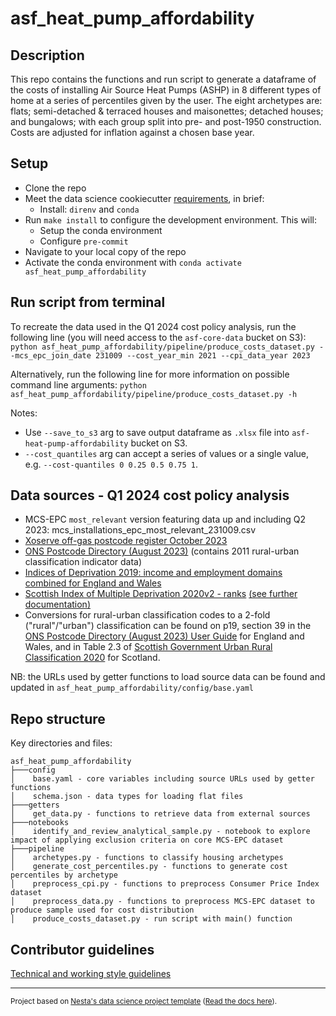 # asf_heat_pump_affordability

## Description

This repo contains the functions and run script to generate a dataframe of the costs of installing Air Source Heat Pumps
(ASHP) in 8 different types of home at a series of percentiles given by the user. The eight archetypes are: flats;
semi-detached & terraced houses and maisonettes; detached houses; and bungalows; with each group split into pre- and
post-1950 construction. Costs are adjusted for inflation against a chosen base year.

## Setup

- Clone the repo
- Meet the data science cookiecutter [requirements](http://nestauk.github.io/ds-cookiecutter/quickstart), in brief:
  - Install: `direnv` and `conda`
- Run `make install` to configure the development environment. This will:
  - Setup the conda environment
  - Configure `pre-commit`
- Navigate to your local copy of the repo
- Activate the conda environment with `conda activate asf_heat_pump_affordability`

## Run script from terminal

To recreate the data used in the Q1 2024 cost policy analysis, run the following line (you will need access to the `asf-core-data` bucket on S3):
`python asf_heat_pump_affordability/pipeline/produce_costs_dataset.py --mcs_epc_join_date 231009 --cost_year_min 2021 --cpi_data_year 2023`

Alternatively, run the following line for more information on possible command line arguments:
`python asf_heat_pump_affordability/pipeline/produce_costs_dataset.py -h`

Notes:

- Use `--save_to_s3` arg to save output dataframe as `.xlsx` file into `asf-heat-pump-affordability` bucket on S3.
- `--cost_quantiles` arg can accept a series of values or a single value, e.g. `--cost-quantiles 0 0.25 0.5 0.75 1`.

## Data sources - Q1 2024 cost policy analysis

- MCS-EPC `most_relevant` version featuring data up and including Q2 2023: mcs_installations_epc_most_relevant_231009.csv
- [Xoserve off-gas postcode register October 2023](https://www.xoserve.com/help-centre/supply-points-metering/supply-point-administration-spa/)
- [ONS Postcode Directory (August 2023)](https://geoportal.statistics.gov.uk/datasets/487a5ba62c8b4da08f01eb3c08e304f6/about) (contains 2011 rural-urban classification indicator data)
- [Indices of Deprivation 2019: income and employment domains combined for England and Wales](https://www.gov.uk/government/statistics/indices-of-deprivation-2019-income-and-employment-domains-combined-for-england-and-wales)
- [Scottish Index of Multiple Deprivation 2020v2 - ranks](https://www.gov.scot/publications/scottish-index-of-multiple-deprivation-2020v2-ranks/) [(see further documentation)](https://www.gov.scot/collections/scottish-index-of-multiple-deprivation-2020/)
- Conversions for rural-urban classification codes to a 2-fold ("rural"/"urban") classification can be found on p19, section 39 in the [ONS Postcode Directory (August 2023) User Guide](https://geoportal.statistics.gov.uk/datasets/a8db59f77e7542d092458426dbacfb90/about)
  for England and Wales, and in Table 2.3 of [Scottish Government Urban Rural Classification 2020](https://www.gov.scot/publications/scottish-government-urban-rural-classification-2020/pages/2/) for Scotland.

NB: the URLs used by getter functions to load source data can be found and updated in `asf_heat_pump_affordability/config/base.yaml`

## Repo structure

Key directories and files:

```
asf_heat_pump_affordability
├───config
│    base.yaml - core variables including source URLs used by getter functions
│    schema.json - data types for loading flat files
├───getters
│    get_data.py - functions to retrieve data from external sources
├───notebooks
│    identify_and_review_analytical_sample.py - notebook to explore impact of applying exclusion criteria on core MCS-EPC dataset
├───pipeline
│    archetypes.py - functions to classify housing archetypes
│    generate_cost_percentiles.py - functions to generate cost percentiles by archetype
│    preprocess_cpi.py - functions to preprocess Consumer Price Index dataset
│    preprocess_data.py - functions to preprocess MCS-EPC dataset to produce sample used for cost distribution
│    produce_costs_dataset.py - run script with main() function
```

## Contributor guidelines

[Technical and working style guidelines](https://github.com/nestauk/ds-cookiecutter/blob/master/GUIDELINES.md)

---

<small><p>Project based on <a target="_blank" href="https://github.com/nestauk/ds-cookiecutter">Nesta's data science project template</a>
(<a href="http://nestauk.github.io/ds-cookiecutter">Read the docs here</a>).
</small>
